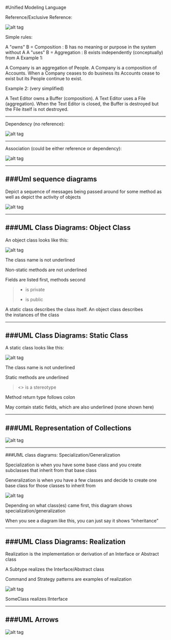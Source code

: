 #Unified Modeling Language

Reference/Exclusive Reference:

![alt tag](https://github.com/Cody-Nicholson96/Software_Development/blob/master/Object_Oriented_Software_Development/pics/umlRefVsExclusive.jpg)

Simple rules:

A "owns" B = Composition : B has no meaning or purpose in the system without A
A "uses" B = Aggregation : B exists independently (conceptually) from A
Example 1:

A Company is an aggregation of People. A Company is a composition of Accounts. When a Company ceases to do business its Accounts cease to exist but its People continue to exist.

Example 2: (very simplified)

A Text Editor owns a Buffer (composition). A Text Editor uses a File (aggregation). When the Text Editor is closed, the Buffer is destroyed but the File itself is not destroyed.

***

Dependency (no reference):

![alt tag](https://github.com/Cody-Nicholson96/Software_Development/blob/master/Object_Oriented_Software_Development/pics/dependency2.jpg)

***

Association (could be either reference or dependency):

![alt tag](https://github.com/Cody-Nicholson96/Software_Development/blob/master/Object_Oriented_Software_Development/pics/association2.jpg)

***

###Uml sequence diagrams
-

Depict a sequence of messages being passed around for some method as well as depict the activity of objects

![alt tag](https://github.com/Cody-Nicholson96/Software_Development/blob/master/Object_Oriented_Software_Development/pics/umlSequenceDiagram.png)

***

###UML Class Diagrams: Object Class
-

An object class looks like this:

![alt tag](https://github.com/Cody-Nicholson96/Software_Development/blob/master/Object_Oriented_Software_Development/pics/objectClass.jpg)

The class name is not underlined

Non-static methods are not underlined

Fields are listed first, methods second

> - is private
> + is public

A static class describes the class itself.
An object class describes the instances of the class

***

###UML Class Diagrams: Static Class
-

A static class looks like this:

![alt tag](https://github.com/Cody-Nicholson96/Software_Development/blob/master/Object_Oriented_Software_Development/pics/staticClass.jpg)

The class name is not underlined

Static methods are underlined

> <<static>> is a stereotype

Method return type follows colon

May contain static fields, which are also underlined (none shown here)

***

###UML Representation of Collections
-

![alt tag](https://github.com/Cody-Nicholson96/Software_Development/blob/master/Object_Oriented_Software_Development/pics/umlRepresentationOfClasses.jpg)

***

###UML class diagrams: Specialization/Generalization

Specialization is when you have some base class and you create subclasses that inherit from that base class

Generalization is when you have a few classes and decide to create one base class for those classes to inherit from

![alt tag](https://github.com/Cody-Nicholson96/Software_Development/blob/master/Object_Oriented_Software_Development/pics/classDiagram1.jpg)

Depending on what class(es) came first, this diagram shows specialization/generalization

When you see a diagram like this, you can just say it shows “inheritance”

***

###UML Class Diagrams: Realization
-

Realization is the implementation or derivation of an Interface or Abstract class

A Subtype realizes the Interface/Abstract class

Command and Strategy patterns are examples of realization

![alt tag](https://github.com/Cody-Nicholson96/Software_Development/blob/master/Object_Oriented_Software_Development/pics/realizeUML.jpg)

SomeClass realizes IInterface

***

###UML Arrows
-

![alt tag](https://github.com/Cody-Nicholson96/Software_Development/blob/master/Object_Oriented_Software_Development/pics/umlArrows.jpg)
